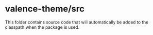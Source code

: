 # valence-theme/src

This folder contains source code that will automatically be added to the classpath when
the package is used.
